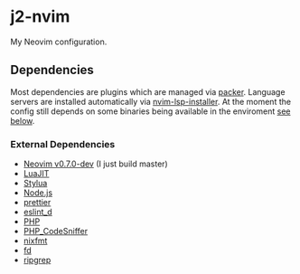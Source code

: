 # j2-nvim

My Neovim configuration.

## Dependencies

Most dependencies are plugins which are managed via [packer](https://github.com/wbthomason/packer.nvim). Language servers are installed automatically via [nvim-lsp-installer](https://github.com/williamboman/nvim-lsp-installer). At the moment the config still depends on some binaries being available in the enviroment [see below](#external-dependencies).

### External Dependencies

- [Neovim v0.7.0-dev](https://github.com/neovim/neovim) (I just build master)
- [LuaJIT](https://luajit.org/)
- [Stylua](https://github.com/johnnymorganz/stylua)
- [Node.js](https://nodejs.org)
- [prettier](https://prettier.io/)
- [eslint_d](https://github.com/mantoni/eslint_d.js/)
- [PHP](https://www.php.net/)
- [PHP_CodeSniffer](https://github.com/squizlabs/PHP_CodeSniffer)
- [nixfmt](https://github.com/serokell/nixfmt)
- [fd](https://github.com/sharkdp/fd)
- [ripgrep](https://github.com/BurntSushi/ripgrep)
